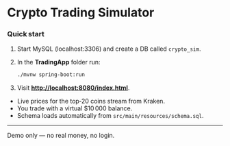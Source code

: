 # Crypto Trading Simulator

### Quick start

1. Start MySQL (localhost:3306) and create a DB called `crypto_sim`.
2. In the **TradingApp** folder run:

   ```bash
   ./mvnw spring-boot:run
   ```
3. Visit **[http://localhost:8080/index.html](http://localhost:8080/index.html)**.

* Live prices for the top‑20 coins stream from Kraken.
* You trade with a virtual \$10 000 balance.
* Schema loads automatically from `src/main/resources/schema.sql`.

---

Demo only — no real money, no login.
